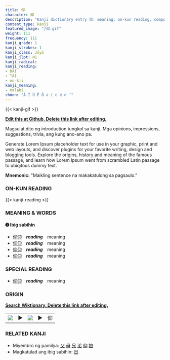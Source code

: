 ```yaml
---
title: 仰
character: 仰
description: "Kanji dictionary entry 仰: meaning, on-kun reading, compounds, origin, related kanji"
content_type: kanji
featured_image: "/仰.gif"
weight: 111
frequency: 111
kanji_grade: 1
kanji_strokes: 1
kanji_class: Jōyō
kanji_jlpt: N1
kanji_radical: 
kanji_reading: 
- DAI
- TAI
- oo-kii
kanji_meaning:
- malaki
chōon: "Ā Ī Ū Ē Ō ā ī ū ē ō ’"
---
```

[//]: # (Don't edit the line below. Kanji animated GIF code is automatically generated.)
{{< kanji-gif >}}

[//]: # (Edit below this line.)

**[Edit this at Github. Delete this link after editing.](https://github.com/tim0g/tim/tree/main/content/kanji/仰/index.md)**

Magsulat dito ng introduction tungkol sa kanji. Mga opinions, impressions, suggestions, trivia, ang kung ano-ano pa.

Generate Lorem Ipsum placeholder text for use in your graphic, print and web layouts, and discover plugins for your favorite writing, design and blogging tools. Explore the origins, history and meaning of the famous passage, and learn how Lorem Ipsum went from scrambled Latin passage to ubiqitous dummy text.
 
**Mnemonic:** "Maikling sentence na makakatulong sa pagsaulo."

### ON-KUN READING

[//]: # (Don't edit the line below. ON-KUN READING code is automatically generated.)
{{< kanji-reading >}}

### MEANING & WORDS

#### ➊ **Ibig sabihin**
  - [仰](../仰)[仰](../仰)　***reading***　meaning
  - [仰](../仰)[仰](../仰)　***reading***　meaning
  - [仰](../仰)[仰](../仰)　***reading***　meaning
  - [仰](../仰)[仰](../仰)　***reading***　meaning

### SPECIAL READING
  - [仰](../仰)[仰](../仰)　***reading***　meaning

### ORIGIN

**[Search Wiktionary. Delete this link after editing.](https://wiktionary.org/wiki/仰)**
<table class="kanji-table"><tr><td>
<img src="60px-仰-bronze.svg.png">
</td><td>▶</td><td>
<img src="60px-仰-oracle.svg.png">
</td><td>▶</td>
<td class="kanji-origin">仰</td>
</tr></table>

### RELATED KANJI
- Miyembro ng pamilya: [父](../父) [母](../母) [兄](../兄) [弟](../弟) [仰](../仰) [娘](../娘)
- Magkatulad ang ibig sabihin: [日](../日)
